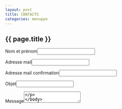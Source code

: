 ```yaml
---
layout: post
title: CONTACTS
categories: menuppe
---
```


## {{ page.title }}

<label for="nometprenom">Nom et prénom</label><input id="nometprenom" type="text" name="nometprenom" />

<label for="mail">Adresse mail</label><input id="mail" type="text" name="mail" /> 

<label for="mailconfirm">Adresse mail confirmation</label><input id="mailconfirm" type="text" name="mailconfirm" /> 

<label for="objet">Objet</label><input id="objet" type="text" name="objet" />

<label for="message">Message</label><textarea id="message" name="message" />